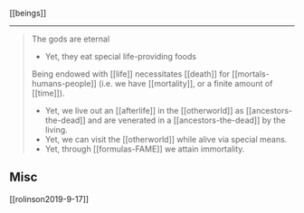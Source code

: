 [[beings]]

---

> The gods are eternal 
> - Yet, they eat special life-providing foods
> 
> Being endowed with [[life]] necessitates [[death]] for [[mortals-humans-people]] (i.e. we have [[mortality]], or a finite amount of [[time]]). 
> - Yet, we live out an [[afterlife]] in the [[otherworld]] as [[ancestors-the-dead]] and are venerated in a [[ancestors-the-dead]] by the living.
> - Yet, we can visit the [[otherworld]] while alive via special means.
> - Yet, through [[formulas-FAME]] we attain immortality.


## Misc
[[rolinson2019-9-17]]